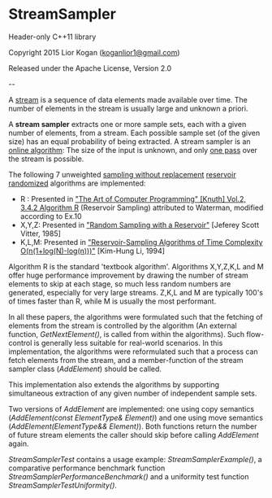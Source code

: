 # StreamSampler

Header-only C++11 library

Copyright 2015 Lior Kogan (koganlior1@gmail.com)

Released under the Apache License, Version 2.0

--

A [stream](https://en.wikipedia.org/wiki/Stream_(computing)) is a sequence of data elements made available over time. The number of elements in the stream is usually large and unknown a priori. 

A **stream sampler** extracts one or more sample sets, each with a given number of elements, from a stream. Each possible sample set (of the given size) has an equal probability of being extracted. A stream sampler is an [online algorithm](https://en.wikipedia.org/wiki/Online_algorithm): The size of the input is unknown, and only [one pass](https://en.wikipedia.org/wiki/One-pass_algorithm) over the stream is possible. 

The following 7 unweighted [sampling without replacement](https://en.wikipedia.org/wiki/Simple_random_sample) [reservoir](https://en.wikipedia.org/wiki/Reservoir_sampling) [randomized](https://en.wikipedia.org/wiki/Randomized_algorithm) algorithms are implemented:

 - R    : Presented in ["The Art of Computer Programming" [Knuth] Vol.2, 3.4.2 Algorithm R](https://books.google.co.il/books?id=Zu-HAwAAQBAJ&printsec=frontcover&hl=iw&source=gbs_ge_summary_r&cad=0#v=onepage&q&f=false) (Reservoir Sampling) attributed to Waterman, modified according to Ex.10
 - X,Y,Z: Presented in ["Random Sampling with a Reservoir"](http://www.cs.umd.edu/~samir/498/vitter.pdf) [Jeferey Scott Vitter, 1985]
 - K,L,M: Presented in ["Reservoir-Sampling Algorithms of Time Complexity O(n(1+log(N)-log(n)))"](http://dl.acm.org/citation.cfm?id=198435) [Kim-Hung Li, 1994]

Algorithm R is the standard 'textbook algorithm'. Algorithms X,Y,Z,K,L and M offer huge performance improvement by drawing the number of stream elements to skip at each stage, so much less random numbers are generated, especially for very large streams. Z,K,L and M are typically 100's of times faster than R, while M is usually the most performant.

In all these papers, the algorithms were formulated such that the fetching of elements from the stream is controlled by the algorithm (An external function, *GetNextElement()*, is called from within the algorithms). Such flow-control is generally less suitable for real-world scenarios. In this implementation, the algorithms were reformulated such that a process can fetch elements from the stream, and a member-function of the stream sampler class (*AddElement*) should be called.

This implementation also extends the algorithms by supporting simultaneous extraction of any given number of independent sample sets.

Two versions of *AddElement* are implemented: one using copy semantics (*AddElement(const ElementType& Element)*) and one using move semantics (*AddElement(ElementType&& Element)*). Both functions return the number of future stream elements the caller should skip before calling *AddElement* again.

*StreamSamplerTest* contains a usage example: *StreamSamplerExample()*, a comparative performance benchmark function *StreamSamplerPerformanceBenchmark()* and a uniformity test function *StreamSamplerTestUniformity()*.

